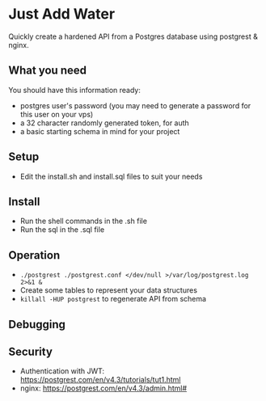 # Just Add Water

Quickly create a hardened API from a Postgres database using postgrest & nginx.

## What you need

You should have this information ready:

* postgres user's password (you may need to generate a password for this user on your vps)
* a 32 character randomly generated token, for auth
* a basic starting schema in mind for your project

## Setup

* Edit the install.sh and install.sql files to suit your needs

## Install

* Run the shell commands in the .sh file
* Run the sql in the .sql file

## Operation

* `./postgrest ./postgrest.conf </dev/null >/var/log/postgrest.log 2>&1 &`
* Create some tables to represent your data structures
* `killall -HUP postgrest` to regenerate API from schema

## Debugging

## Security

* Authentication with JWT: https://postgrest.com/en/v4.3/tutorials/tut1.html
* nginx: https://postgrest.com/en/v4.3/admin.html#
